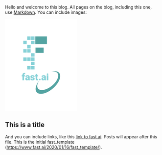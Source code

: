 Hello and welcome to this blog. All pages on the blog, including this one, use [Markdown](https://guides.github.com/features/mastering-markdown/). You can include images: 

![Image of fast.ai logo](images/logo.png)

## This is a title

And you can include links, like this [link to fast.ai](https://www.fast.ai). Posts will appear after this file. 
This is the initial fast_template (https://www.fast.ai/2020/01/16/fast_template/).

